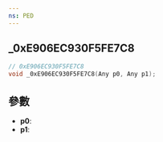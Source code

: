 ```yaml
---
ns: PED
---
```

## _0xE906EC930F5FE7C8

```c
// 0xE906EC930F5FE7C8
void _0xE906EC930F5FE7C8(Any p0, Any p1);
```


## 參數
* **p0**: 
* **p1**: 

